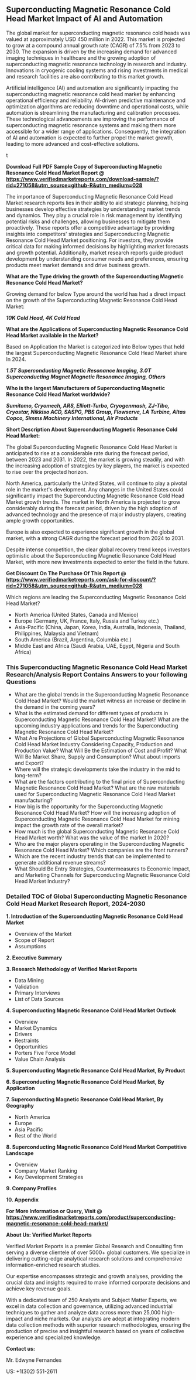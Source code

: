 <h2>Superconducting Magnetic Resonance Cold Head Market Impact of AI and Automation</h2><p>The global market for superconducting magnetic resonance cold heads was valued at approximately USD 450 million in 2022. This market is projected to grow at a compound annual growth rate (CAGR) of 7.5% from 2023 to 2030. The expansion is driven by the increasing demand for advanced imaging techniques in healthcare and the growing adoption of superconducting magnetic resonance technology in research and industry. Innovations in cryogenic cooling systems and rising investments in medical and research facilities are also contributing to this market growth.</p><p>Artificial intelligence (AI) and automation are significantly impacting the superconducting magnetic resonance cold head market by enhancing operational efficiency and reliability. AI-driven predictive maintenance and optimization algorithms are reducing downtime and operational costs, while automation is streamlining the manufacturing and calibration processes. These technological advancements are improving the performance of superconducting magnetic resonance systems and making them more accessible for a wider range of applications. Consequently, the integration of AI and automation is expected to further propel the market growth, leading to more advanced and cost-effective solutions.</p>t</p><p id="" class=""><strong>Download Full PDF Sample Copy of Superconducting Magnetic Resonance Cold Head Market Report @ <a href="https://www.verifiedmarketreports.com/download-sample/?rid=271058&utm_source=github-R&utm_medium=028" target="_blank">https://www.verifiedmarketreports.com/download-sample/?rid=271058&utm_source=github-R&utm_medium=028</a></strong></p><p>The importance of&nbsp;Superconducting Magnetic Resonance Cold Head Market research reports lies in their ability to aid strategic planning, helping businesses develop effective strategies by understanding market trends and dynamics. They play a crucial role in risk management by identifying potential risks and challenges, allowing businesses to mitigate them proactively. These reports offer a competitive advantage by providing insights into competitors' strategies and Superconducting Magnetic Resonance Cold Head Market positioning. For investors, they provide critical data for making informed decisions by highlighting market forecasts and growth potential. Additionally, market research reports guide product development by understanding consumer needs and preferences, ensuring products meet market demands and drive business growth.</p><p><strong>What are the&nbsp;Type driving the growth of the Superconducting Magnetic Resonance Cold Head Market?</strong></p><p id="" class="">Growing demand for below Type around the world has had a direct impact on the growth of the Superconducting Magnetic Resonance Cold Head Market:</p><em><strong>10K Cold Head, 4K Cold Head</strong></em></p><strong>What are the&nbsp;Applications&nbsp;of Superconducting Magnetic Resonance Cold Head Market available in the Market?</strong></p><p id="" class="">Based on Application the Market is categorized into Below types that held the largest Superconducting Magnetic Resonance Cold Head Market share In 2024.</p><em><strong>1.5T Superconducting Magnetic Resonance Imaging, 3.0T Superconducting Magnet Magnetic Resonance Imaging, Others</strong></em></p><strong>Who is the largest Manufacturers of Superconducting Magnetic Resonance Cold Head Market worldwide?</strong></p><p><em><strong>Sumitomo, Cryomech, ARS, Elliott-Turbo, Cryogenmash, ZJ-Tibo, Cryostar, Nikkiso ACD, SASPG, PBS Group, Flowserve, LA Turbine, Altas Copco, Simms Machinery International, Air Products</strong></em></p><p id="" class=""><strong>Short Description About Superconducting Magnetic Resonance Cold Head Market:</strong></p><p>The global Superconducting Magnetic Resonance Cold Head Market is anticipated to rise at a considerable rate during the forecast period, between 2023 and 2031. In 2022, the market is growing steadily, and with the increasing adoption of strategies by key players, the market is expected to rise over the projected horizon.</p><p>North America, particularly the United States, will continue to play a pivotal role in the market's development. Any changes in the United States could significantly impact the Superconducting Magnetic Resonance Cold Head Market growth trends. The market in North America is projected to grow considerably during the forecast period, driven by the high adoption of advanced technology and the presence of major industry players, creating ample growth opportunities.</p><p>Europe is also expected to experience significant growth in the global market, with a strong CAGR during the forecast period from 2024 to 2031.</p><p>Despite intense competition, the clear global recovery trend keeps investors optimistic about the Superconducting Magnetic Resonance Cold Head Market, with more new investments expected to enter the field in the future.</p><p id="" class=""><strong>Get Discount On The Purchase Of This Report @ <a href="https://www.verifiedmarketreports.com/ask-for-discount/?rid=271058&utm_source=github-R&utm_medium=028" target="_blank">https://www.verifiedmarketreports.com/ask-for-discount/?rid=271058&utm_source=github-R&utm_medium=028</a></strong></p>Which regions are leading the Superconducting Magnetic Resonance Cold Head Market?</p><ul><li>North America (United States, Canada and Mexico)</li><li>Europe (Germany, UK, France, Italy, Russia and Turkey etc.)</li><li>Asia-Pacific (China, Japan, Korea, India, Australia, Indonesia, Thailand, Philippines, Malaysia and Vietnam)</li><li>South America (Brazil, Argentina, Columbia etc.)</li><li>Middle East and Africa (Saudi Arabia, UAE, Egypt, Nigeria and South Africa)</li></ul><h3 id="" class="">This Superconducting Magnetic Resonance Cold Head Market Research/Analysis Report Contains Answers to your following Questions</h3><ul><li>What are the global trends in the Superconducting Magnetic Resonance Cold Head Market? Would the market witness an increase or decline in the demand in the coming years?</li><li>What is the estimated demand for different types of products in Superconducting Magnetic Resonance Cold Head Market? What are the upcoming industry applications and trends for the Superconducting Magnetic Resonance Cold Head Market?</li><li>What Are Projections of Global Superconducting Magnetic Resonance Cold Head Market Industry Considering Capacity, Production and Production Value? What Will Be the Estimation of Cost and Profit? What Will Be Market Share, Supply and Consumption? What about imports and Export?</li><li>Where will the strategic developments take the industry in the mid to long-term?</li><li>What are the factors contributing to the final price of Superconducting Magnetic Resonance Cold Head Market? What are the raw materials used for Superconducting Magnetic Resonance Cold Head Market manufacturing?</li><li>How big is the opportunity for the Superconducting Magnetic Resonance Cold Head Market? How will the increasing adoption of Superconducting Magnetic Resonance Cold Head Market for mining impact the growth rate of the overall market?</li><li>How much is the global Superconducting Magnetic Resonance Cold Head Market worth? What was the value of the market In 2020?</li><li>Who are the major players operating in the Superconducting Magnetic Resonance Cold Head Market? Which companies are the front runners?</li><li>Which are the recent industry trends that can be implemented to generate additional revenue streams?</li><li>What Should Be Entry Strategies, Countermeasures to Economic Impact, and Marketing Channels for Superconducting Magnetic Resonance Cold Head Market Industry?</li></ul><h3 id="" class="">Detailed TOC of Global Superconducting Magnetic Resonance Cold Head Market Research Report, 2024-2030</h3><p id="" class=""><strong>1. Introduction of the Superconducting Magnetic Resonance Cold Head Market</strong></p><ul><li>Overview of the Market</li><li>Scope of Report</li><li>Assumptions</li></ul><p id="" class=""><strong>2. Executive Summary</strong></p><p id="" class=""><strong>3. Research Methodology of Verified Market Reports</strong></p><ul><li>Data Mining</li><li>Validation</li><li>Primary Interviews</li><li>List of Data Sources</li></ul><p id="" class=""><strong>4. Superconducting Magnetic Resonance Cold Head Market Outlook</strong></p><ul><li>Overview</li><li>Market Dynamics</li><li>Drivers</li><li>Restraints</li><li>Opportunities</li><li>Porters Five Force Model</li><li>Value Chain Analysis</li></ul><p id="" class=""><strong>5. Superconducting Magnetic Resonance Cold Head Market, By Product</strong></p><p id="" class=""><strong>6. Superconducting Magnetic Resonance Cold Head Market, By Application</strong></p><p id="" class=""><strong>7. Superconducting Magnetic Resonance Cold Head Market, By Geography</strong></p><ul><li>North America</li><li>Europe</li><li>Asia Pacific</li><li>Rest of the World</li></ul><p id="" class=""><strong>8. Superconducting Magnetic Resonance Cold Head Market Competitive Landscape</strong></p><ul><li>Overview</li><li>Company Market Ranking</li><li>Key Development Strategies</li></ul><p id="" class=""><strong>9. Company Profiles</strong></p><p id="" class=""><strong>10. Appendix</strong></p><p id="" class=""><strong>For More Information or Query, Visit @ <a href="https://www.verifiedmarketreports.com/product/superconducting-magnetic-resonance-cold-head-market/" target="_blank">https://www.verifiedmarketreports.com/product/superconducting-magnetic-resonance-cold-head-market/</a></strong></p><p id="" class=""><strong>About Us: Verified Market Reports</strong></p><p id="" class="">Verified Market Reports is a premier Global Research and Consulting firm serving a diverse clientele of over 5000+ global customers. We specialize in delivering cutting-edge analytical research solutions and comprehensive information-enriched research studies.</p><p id="" class="">Our expertise encompasses strategic and growth analyses, providing the crucial data and insights required to make informed corporate decisions and achieve key revenue goals.</p><p id="" class="">With a dedicated team of 250 Analysts and Subject Matter Experts, we excel in data collection and governance, utilizing advanced industrial techniques to gather and analyze data across more than 25,000 high-impact and niche markets. Our analysts are adept at integrating modern data collection methods with superior research methodologies, ensuring the production of precise and insightful research based on years of collective experience and specialized knowledge.</p><p id="" class=""><strong>Contact us:</strong></p><p id="" class="">Mr. Edwyne Fernandes</p><p id="" class="">US: +1(302) 551-2611</p>